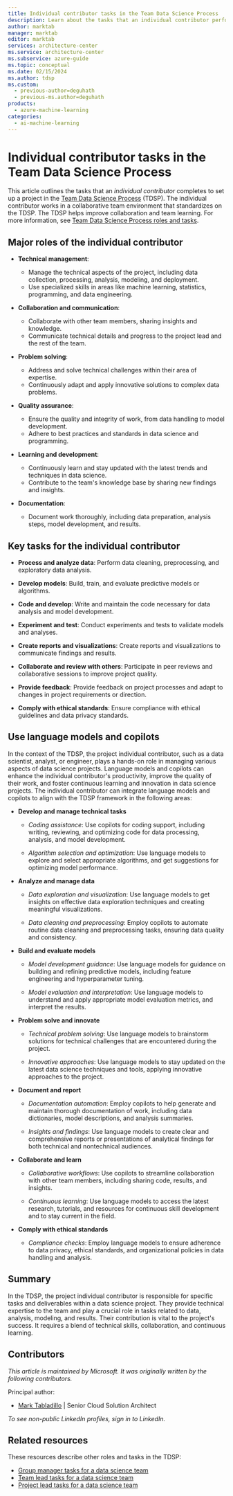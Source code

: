 ```yaml
---
title: Individual contributor tasks in the Team Data Science Process
description: Learn about the tasks that an individual contributor performs on a Team Data Science Process team, including how they can incorporate language models and copilots.
author: marktab
manager: marktab
editor: marktab
services: architecture-center
ms.service: architecture-center
ms.subservice: azure-guide
ms.topic: conceptual
ms.date: 02/15/2024
ms.author: tdsp
ms.custom:
  - previous-author=deguhath
  - previous-ms.author=deguhath
products:
  - azure-machine-learning
categories:
  - ai-machine-learning
---
```


# Individual contributor tasks in the Team Data Science Process

This article outlines the tasks that an *individual contributor* completes to set up a project in the [Team Data Science Process](overview.yml) (TDSP). The individual contributor works in a collaborative team environment that standardizes on the TDSP. The TDSP helps improve collaboration and team learning. For more information, see [Team Data Science Process roles and tasks](roles-tasks.md).

## Major roles of the individual contributor

-  **Technical management**:
    -   Manage the technical aspects of the project, including data collection, processing, analysis, modeling, and deployment.
    -   Use specialized skills in areas like machine learning, statistics, programming, and data engineering.

-  **Collaboration and communication**:
    -   Collaborate with other team members, sharing insights and knowledge.
    -   Communicate technical details and progress to the project lead and the rest of the team.
-  **Problem solving**:
    -   Address and solve technical challenges within their area of expertise.
    -   Continuously adapt and apply innovative solutions to complex data problems.
-  **Quality assurance**:
    -   Ensure the quality and integrity of work, from data handling to model development.
    -   Adhere to best practices and standards in data science and programming.
-  **Learning and development**:
    -   Continuously learn and stay updated with the latest trends and techniques in data science.
    -   Contribute to the team's knowledge base by sharing new findings and insights.
-  **Documentation**:
    -   Document work thoroughly, including data preparation, analysis steps, model development, and results.

## Key tasks for the individual contributor

-   **Process and analyze data**: Perform data cleaning, preprocessing, and exploratory data analysis.

-   **Develop models**: Build, train, and evaluate predictive models or algorithms.
-   **Code and develop**: Write and maintain the code necessary for data analysis and model development.
-   **Experiment and test**: Conduct experiments and tests to validate models and analyses.
-   **Create reports and visualizations**: Create reports and visualizations to communicate findings and results.
-   **Collaborate and review with others**: Participate in peer reviews and collaborative sessions to improve project quality.
-   **Provide feedback**: Provide feedback on project processes and adapt to changes in project requirements or direction.
-   **Comply with ethical standards**: Ensure compliance with ethical guidelines and data privacy standards.

## Use language models and copilots

In the context of the TDSP, the project individual contributor, such as a data scientist, analyst, or engineer, plays a hands-on role in managing various aspects of data science projects. Language models and copilots can enhance the individual contributor's productivity, improve the quality of their work, and foster continuous learning and innovation in data science projects. The individual contributor can integrate language models and copilots to align with the TDSP framework in the following areas:

- **Develop and manage technical tasks**

   -   *Coding assistance*: Use copilots for coding support, including writing, reviewing, and optimizing code for data processing, analysis, and model development.

   -   *Algorithm selection and optimization*: Use language models to explore and select appropriate algorithms, and get suggestions for optimizing model performance.

- **Analyze and manage data**

  -   *Data exploration and visualization*: Use language models to get insights on effective data exploration techniques and creating meaningful visualizations.

  -   *Data cleaning and preprocessing*: Employ copilots to automate routine data cleaning and preprocessing tasks, ensuring data quality and consistency.

- **Build and evaluate models**

  -   *Model development guidance*: Use language models for guidance on building and refining predictive models, including feature engineering and hyperparameter tuning.

  -   *Model evaluation and interpretation*: Use language models to understand and apply appropriate model evaluation metrics, and interpret the results.

- **Problem solve and innovate**

  -   *Technical problem solving*: Use language models to brainstorm solutions for technical challenges that are encountered during the project.

  -   *Innovative approaches*: Use language models to stay updated on the latest data science techniques and tools, applying innovative approaches to the project.

- **Document and report**

  -   *Documentation automation*: Employ copilots to help generate and maintain thorough documentation of work, including data dictionaries, model descriptions, and analysis summaries.

  -   *Insights and findings*: Use language models to create clear and comprehensive reports or presentations of analytical findings for both technical and nontechnical audiences.

- **Collaborate and learn**

  -   *Collaborative workflows*: Use copilots to streamline collaboration with other team members, including sharing code, results, and insights.

  -   *Continuous learning*: Use language models to access the latest research, tutorials, and resources for continuous skill development and to stay current in the field.

- **Comply with ethical standards**

  -   *Compliance checks*: Employ language models to ensure adherence to data privacy, ethical standards, and organizational policies in data handling and analysis.

## Summary

In the TDSP, the project individual contributor is responsible for specific tasks and deliverables within a data science project. They provide technical expertise to the team and play a crucial role in tasks related to data, analysis, modeling, and results. Their contribution is vital to the project's success. It requires a blend of technical skills, collaboration, and continuous learning.

## Contributors

*This article is maintained by Microsoft. It was originally written by the following contributors.* 

Principal author:

 - [Mark Tabladillo](https://www.linkedin.com/in/marktab) | Senior Cloud Solution Architect

*To see non-public LinkedIn profiles, sign in to LinkedIn.*

## Related resources

These resources describe other roles and tasks in the TDSP:

- [Group manager tasks for a data science team](group-manager-tasks.md)
- [Team lead tasks for a data science team](team-lead-tasks.md)
- [Project lead tasks for a data science team](project-lead-tasks.md)
